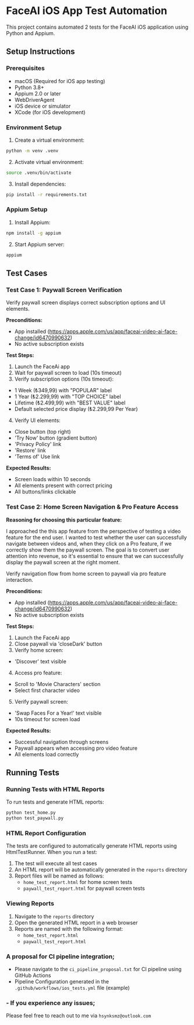 # FaceAI iOS App Test Automation

This project contains automated 2 tests for the FaceAI iOS application using Python and Appium.

## Setup Instructions

### Prerequisites
- macOS (Required for iOS app testing)
- Python 3.8+
- Appium 2.0 or later
- WebDriverAgent
- iOS device or simulator
- XCode (for iOS development)

### Environment Setup
1. Create a virtual environment:
```bash
python -m venv .venv
```

2. Activate virtual environment:
```bash
source .venv/bin/activate 
```

3. Install dependencies:
```bash
pip install -r requirements.txt
```

### Appium Setup
1. Install Appium:
```bash
npm install -g appium
```

2. Start Appium server:
```bash
appium
```


## Test Cases

### Test Case 1: Paywall Screen Verification

Verify paywall screen displays correct subscription options and UI elements.

**Preconditions:**
- App installed (https://apps.apple.com/us/app/faceai-video-ai-face-change/id6470990632)
- No active subscription exists

**Test Steps:**
1. Launch the FaceAi app
2. Wait for paywall screen to load (10s timeout) 
3. Verify subscription options (10s timeout):
  - 1 Week (₺349,99) with "POPULAR" label
  - 1 Year (₺2.299,99) with "TOP CHOICE" label 
  - Lifetime (₺2.499,99) with "BEST VALUE" label
  - Default selected price display (₺2.299,99 Per Year)
4. Verify UI elements:
  - Close button (top right)
  - 'Try Now' button (gradient button)
  - 'Privacy Policy' link
  - 'Restore' link 
  - 'Terms of' Use link

**Expected Results:**
- Screen loads within 10 seconds
- All elements present with correct pricing 
- All buttons/links clickable

### Test Case 2: Home Screen Navigation & Pro Feature Access

**Reasoning for choosing this particular feature:** 

I approached the this app feature from the perspective of testing a video feature for the end user. I wanted to test whether the user can successfully navigate between videos and, when they click on a Pro feature, if we correctly show them the paywall screen. The goal is to convert user attention into revenue, so it's essential to ensure that we can successfully display the paywall screen at the right moment.


Verify navigation flow from home screen to paywall via pro feature interaction.

**Preconditions:**
- App installed (https://apps.apple.com/us/app/faceai-video-ai-face-change/id6470990632)
- No active subscription exists

**Test Steps:**
1. Launch the FaceAi app
2. Close paywall via 'closeDark' button
3. Verify home screen:
  - 'Discover' text visible
4. Access pro feature:
  - Scroll to 'Movie Characters' section
  - Select first character video
5. Verify paywall screen:
  - 'Swap Faces For a Year!' text visible
  - 10s timeout for screen load

**Expected Results:**
- Successful navigation through screens
- Paywall appears when accessing pro video feature 
- All elements load correctly

## Running Tests

### Running Tests with HTML Reports
To run tests and generate HTML reports:
```bash
python test_home.py
python test_paywall.py
```

### HTML Report Configuration
The tests are configured to automatically generate HTML reports using HtmlTestRunner. When you run a test:
1. The test will execute all test cases
2. An HTML report will be automatically generated in the `reports` directory
3. Report files will be named as follows:
   - `home_test_report.html` for home screen tests
   - `paywall_test_report.html` for paywall screen tests


### Viewing Reports
1. Navigate to the `reports` directory
2. Open the generated HTML report in a web browser
3. Reports are named with the following format:
   - `home_test_report.html`
   - `paywall_test_report.html`

###  A proposal for CI pipeline integration;

- Please navigate to the `ci_pipeline_proposal.txt` for CI pipeline using GitHub Actions
- Pipeline Configuration generated in the `.github/workflows/ios_tests.yml` file (example)

### - If you experience any issues;

Please feel free to reach out to me via `hsynksmz@outlook.com`

